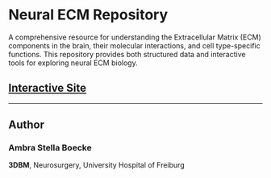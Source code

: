 # Neural ECM Repository

A comprehensive resource for understanding the Extracellular Matrix (ECM) components in the brain, their molecular interactions, and cell type-specific functions. This repository provides both structured data and interactive tools for exploring neural ECM biology.
## [Interactive Site](https://3DBMandNE-Lab.github.io/Neural_ECM)

---
## Author
### Ambra Stella Boecke 
**3DBM**, Neurosurgery, 
University Hospital of Freiburg
